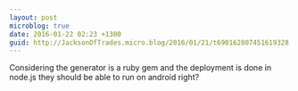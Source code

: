 ```yaml
---
layout: post
microblog: true
date: 2016-01-22 02:23 +1300
guid: http://JacksonOfTrades.micro.blog/2016/01/21/t690162807451619328.html
---
```

Considering the generator is a ruby gem and the deployment is done in node.js they should be able to run on android right?
